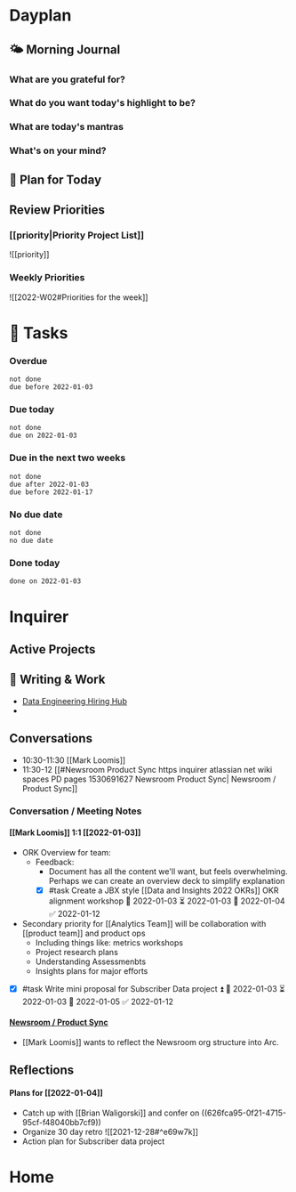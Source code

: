 # Dayplan
## 🌤 Morning Journal
### What are you grateful for?
### What do you want today's highlight to be?
### What are today's mantras
### What's on your mind?
## 📆 Plan for Today
## Review Priorities
### [[priority|Priority Project List]] 
![[priority]]
### Weekly Priorities
![[2022-W02#Priorities for the week]]
# 📝 Tasks
### Overdue
```tasks
not done
due before 2022-01-03
```
### Due today
```tasks
not done
due on 2022-01-03
```
### Due in the next two weeks
```tasks
not done
due after 2022-01-03
due before 2022-01-17
```
### No due date
```tasks
not done
no due date
```
### Done today
```tasks
done on 2022-01-03
```
# Inquirer
## Active Projects
## 📓 Writing & Work
- [Data Engineering Hiring Hub](https://docs.google.com/document/d/1khni3ItgwzlzfhZrZ4ftyBXBFk4fjKM02-NGVBC8aCI/edit#)
-
## Conversations
- 10:30-11:30 [[Mark Loomis]]
- 11:30-12 [[#Newsroom Product Sync https inquirer atlassian net wiki spaces PD pages 1530691627 Newsroom Product Sync| Newsroom / Product Sync]]
### Conversation / Meeting Notes
#### [[Mark Loomis]] 1:1 [[2022-01-03]]
- ORK Overview for team:
	- Feedback:
		- Document has all the content we'll want, but feels overwhelming. Perhaps we can create an overview deck to simplify explanation
		- [x] #task Create a JBX style [[Data and Insights 2022 OKRs]] OKR alignment workshop 🛫 2022-01-03 ⏳ 2022-01-03 📅 2022-01-04 ✅ 2022-01-12
- Secondary priority for [[Analytics Team]] will be collaboration with [[product team]] and product ops
	- Including things like: metrics workshops
	- Project research plans
	- Understanding Assessmenbts
	- Insights plans for major efforts
- [x] #task Write mini proposal for Subscriber Data project ⏫ 🛫 2022-01-03 ⏳ 2022-01-03 📅 2022-01-05 ✅ 2022-01-12
#### [Newsroom / Product Sync](https://inquirer.atlassian.net/wiki/spaces/PD/pages/1530691627/Newsroom+Product+Sync)
- [[Mark Loomis]] wants to reflect the Newsroom org structure into Arc.
## Reflections
#### Plans for [[2022-01-04]]
- Catch up with [[Brian Waligorski]] and confer on ((626fca95-0f21-4715-95cf-f48040bb7cf9))
- Organize 30 day retro ![[2021-12-28#^e69w7k]]
- Action plan for Subscriber data project
# Home